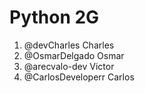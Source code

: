 # Python 2G

1. @devCharles Charles
2. @OsmarDelgado Osmar
3. @arecvalo-dev Victor
4. @CarlosDeveloperr Carlos

